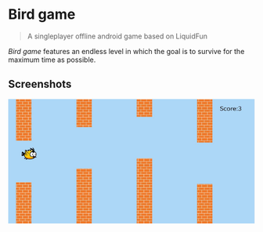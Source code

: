 # Bird game
> A singleplayer offline android game based on LiquidFun

*Bird game* features an endless level in which the goal is to survive for the maximum time as possible.

## Screenshots
![alt text](https://raw.githubusercontent.com/mirkoalicastro/bird-game/master/demo/2.png)
